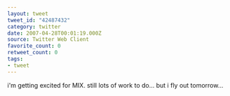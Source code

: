 ```yaml
---
layout: tweet
tweet_id: "42487432"
category: twitter
date: 2007-04-28T00:01:19.000Z
source: Twitter Web Client
favorite_count: 0
retweet_count: 0
tags:
- tweet
---
```


i'm getting excited for MIX.  still lots of work to do... but i fly out tomorrow...
